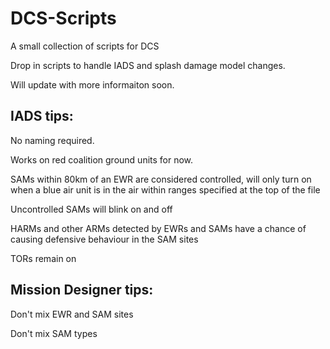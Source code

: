 # DCS-Scripts
A small collection of scripts for DCS


Drop in scripts to handle IADS and splash damage model changes.

Will update with more informaiton soon.

## IADS tips: 
 No naming required.
 
 Works on red coalition ground units for now.
 
 SAMs within 80km of an EWR are considered controlled, will only turn on when a blue air unit is in the air within ranges specified at the top of the file
 
 Uncontrolled SAMs will blink on and off
 
 HARMs and other ARMs detected by EWRs and SAMs have a chance of causing defensive behaviour in the SAM sites
 
 TORs remain on
 
## Mission Designer tips:
 Don't mix EWR and SAM sites
 
 Don't mix SAM types
